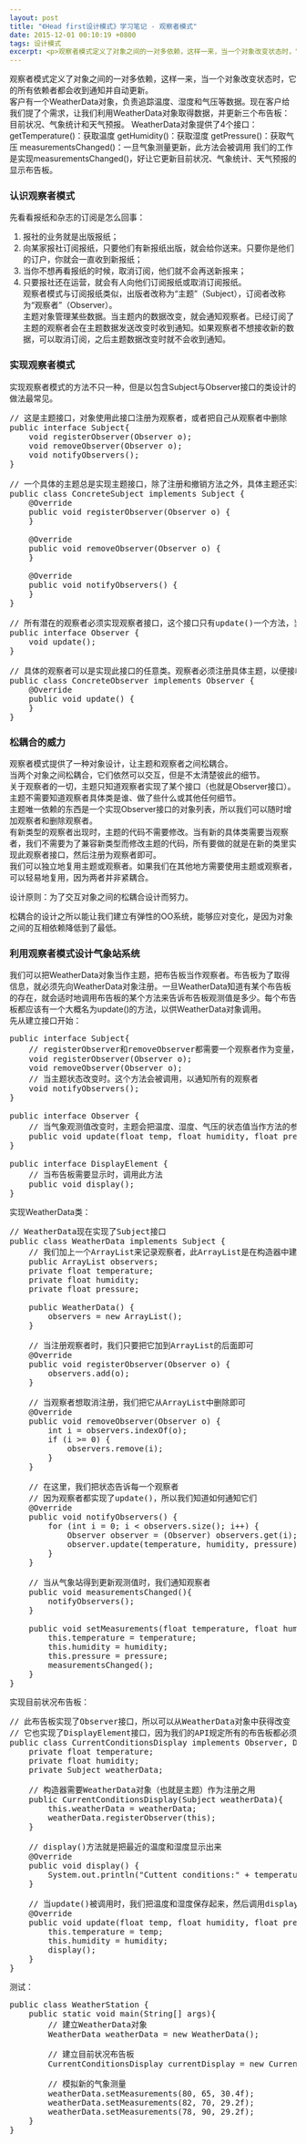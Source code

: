```yaml
---
layout: post
title: "《Head first设计模式》学习笔记 - 观察者模式"
date: 2015-12-01 00:10:19 +0800
tags: 设计模式
excerpt: <p>观察者模式定义了对象之间的一对多依赖，这样一来，当一个对象改变状态时，它的所有依赖者都会收到通知并自动更新。</p>
---
```


<div class="alert alert-success" role="alert">观察者模式定义了对象之间的一对多依赖，这样一来，当一个对象改变状态时，它的所有依赖者都会收到通知并自动更新。</div>
客户有一个WeatherData对象，负责追踪温度、湿度和气压等数据。现在客户给我们提了个需求，让我们利用WeatherData对象取得数据，并更新三个布告板：目前状况、气象统计和天气预报。  
WeatherData对象提供了4个接口：  
getTemperature()：获取温度  
getHumidity()：获取湿度  
getPressure()：获取气压  
measurementsChanged()：一旦气象测量更新，此方法会被调用  
我们的工作是实现measurementsChanged()，好让它更新目前状况、气象统计、天气预报的显示布告板。  

### 认识观察者模式
先看看报纸和杂志的订阅是怎么回事：  
1. 报社的业务就是出版报纸；  
2. 向某家报社订阅报纸，只要他们有新报纸出版，就会给你送来。只要你是他们的订户，你就会一直收到新报纸；  
3. 当你不想再看报纸的时候，取消订阅，他们就不会再送新报来；  
4. 只要报社还在运营，就会有人向他们订阅报纸或取消订阅报纸。  
观察者模式与订阅报纸类似，出版者改称为“主题”（Subject），订阅者改称为“观察者”（Observer）。  
主题对象管理某些数据。当主题内的数据改变，就会通知观察者。已经订阅了主题的观察者会在主题数据发送改变时收到通知。如果观察者不想接收新的数据，可以取消订阅，之后主题数据改变时就不会收到通知。  

### 实现观察者模式
实现观察者模式的方法不只一种，但是以包含Subject与Observer接口的类设计的做法最常见。  
<pre class="mcode">
// 这是主题接口，对象使用此接口注册为观察者，或者把自己从观察者中删除
public interface Subject{
    void registerObserver(Observer o);
    void removeObserver(Observer o);
    void notifyObservers();
}

// 一个具体的主题总是实现主题接口，除了注册和撤销方法之外，具体主题还实现了notifyObservers，此方法用于在状态改变时更新所有当前观察者
public class ConcreteSubject implements Subject {
    @Override
    public void registerObserver(Observer o) {
    }

    @Override
    public void removeObserver(Observer o) {
    }

    @Override
    public void notifyObservers() {
    }
}

// 所有潜在的观察者必须实现观察者接口，这个接口只有update()一个方法，当主题状态改变时它被调用
public interface Observer {
    void update();
}

// 具体的观察者可以是实现此接口的任意类。观察者必须注册具体主题，以便接收更新
public class ConcreteObserver implements Observer {
    @Override
    public void update() {
    }
}
</pre>

### 松耦合的威力
观察者模式提供了一种对象设计，让主题和观察者之间松耦合。  
当两个对象之间松耦合，它们依然可以交互，但是不太清楚彼此的细节。  
关于观察者的一切，主题只知道观察者实现了某个接口（也就是Observer接口）。主题不需要知道观察者具体类是谁、做了些什么或其他任何细节。  
主题唯一依赖的东西是一个实现Observer接口的对象列表，所以我们可以随时增加观察者和删除观察者。  
有新类型的观察者出现时，主题的代码不需要修改。当有新的具体类需要当观察者，我们不需要为了兼容新类型而修改主题的代码，所有要做的就是在新的类里实现此观察者接口，然后注册为观察者即可。  
我们可以独立地复用主题或观察者。如果我们在其他地方需要使用主题或观察者，可以轻易地复用，因为两者并非紧耦合。  
<p class="text-danger">设计原则：为了交互对象之间的松耦合设计而努力。</p>
松耦合的设计之所以能让我们建立有弹性的OO系统，能够应对变化，是因为对象之间的互相依赖降低到了最低。

### 利用观察者模式设计气象站系统
我们可以把WeatherData对象当作主题，把布告板当作观察者。布告板为了取得信息，就必须先向WeatherData对象注册。一旦WeatherData知道有某个布告板的存在，就会适时地调用布告板的某个方法来告诉布告板观测值是多少。每个布告板都应该有一个大概名为update()的方法，以供WeatherData对象调用。  
先从建立接口开始：  
<pre class="mcode">
public interface Subject{
    // registerObserver和removeObserver都需要一个观察者作为变量，该观察者是用来注册或被删除的
    void registerObserver(Observer o);
    void removeObserver(Observer o);
    // 当主题状态改变时。这个方法会被调用，以通知所有的观察者
    void notifyObservers();
}

public interface Observer {
    // 当气象观测值改变时，主题会把温度、湿度、气压的状态值当作方法的参数，传送给观察者
    public void update(float temp, float humidity, float pressure);
}

public interface DisplayElement {
    // 当布告板需要显示时，调用此方法
    public void display();
}
</pre>
实现WeatherData类：
<pre class="mcode">
// WeatherData现在实现了Subject接口
public class WeatherData implements Subject {
    // 我们加上一个ArrayList来记录观察者，此ArrayList是在构造器中建立的。
    public ArrayList observers;
    private float temperature;
    private float humidity;
    private float pressure;

    public WeatherData() {
        observers = new ArrayList();
    }

    // 当注册观察者时，我们只要把它加到ArrayList的后面即可
    @Override
    public void registerObserver(Observer o) {
        observers.add(o);
    }

    // 当观察者想取消注册，我们把它从ArrayList中删除即可
    @Override
    public void removeObserver(Observer o) {
        int i = observers.indexOf(o);
        if (i >= 0) {
            observers.remove(i);
        }
    }

    // 在这里，我们把状态告诉每一个观察者
    // 因为观察者都实现了update()，所以我们知道如何通知它们
    @Override
    public void notifyObservers() {
        for (int i = 0; i < observers.size(); i++) {
            Observer observer = (Observer) observers.get(i);
            observer.update(temperature, humidity, pressure);
        }
    }

    // 当从气象站得到更新观测值时，我们通知观察者
    public void measurementsChanged(){
        notifyObservers();
    }

    public void setMeasurements(float temperature, float humidity, float pressure){
        this.temperature = temperature;
        this.humidity = humidity;
        this.pressure = pressure;
        measurementsChanged();
    }
}
</pre>
实现目前状况布告板：
<pre class="mcode">
// 此布告板实现了Observer接口，所以可以从WeatherData对象中获得改变
// 它也实现了DisplayElement接口，因为我们的API规定所有的布告板都必须实现此接口
public class CurrentConditionsDisplay implements Observer, DisplayElement {
    private float temperature;
    private float humidity;
    private Subject weatherData;

    // 构造器需要WeatherData对象（也就是主题）作为注册之用
    public CurrentConditionsDisplay(Subject weatherData){
        this.weatherData = weatherData;
        weatherData.registerObserver(this);
    }

    // display()方法就是把最近的温度和湿度显示出来
    @Override
    public void display() {
        System.out.println("Cuttent conditions:" + temperature + "F degrees and " + humidity + "% humidity");
    }

    // 当update()被调用时，我们把温度和湿度保存起来，然后调用display()
    @Override
    public void update(float temp, float humidity, float pressure) {
        this.temperature = temp;
        this.humidity = humidity;
        display();
    }
}
</pre>
测试：
<pre class="mcode">
public class WeatherStation {
    public static void main(String[] args){
        // 建立WeatherData对象
        WeatherData weatherData = new WeatherData();

        // 建立目前状况布告板
        CurrentConditionsDisplay currentDisplay = new CurrentConditionsDisplay(weatherData);

        // 模拟新的气象测量
        weatherData.setMeasurements(80, 65, 30.4f);
        weatherData.setMeasurements(82, 70, 29.2f);
        weatherData.setMeasurements(78, 90, 29.2f);
    }
}
</pre>
